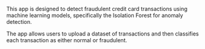 This app is designed to detect fraudulent credit card transactions using machine learning models, specifically the Isolation Forest for anomaly detection. 

The app allows users to upload a dataset of transactions and then classifies each transaction as either normal or fraudulent.
